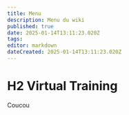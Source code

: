 ```yaml
---
title: Menu
description: Menu du wiki
published: true
date: 2025-01-14T13:11:23.020Z
tags: 
editor: markdown
dateCreated: 2025-01-14T13:11:23.020Z
---
```


# H2 Virtual Training

Coucou